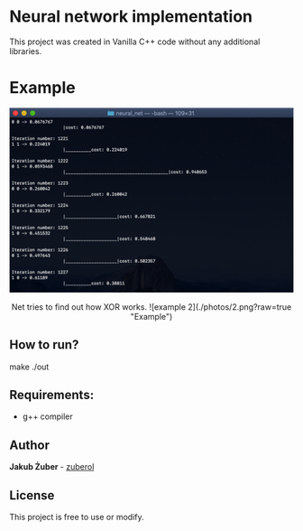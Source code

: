 # Neural network implementation
This project was created in Vanilla C++ code without any additional libraries.

# Example
![example 1](./photos/1.png?raw=true "Example")
<p style="text-align: center;"> Net tries to find out how XOR works.
![example 2](./photos/2.png?raw=true "Example")

## How to run?
make
./out

## Requirements:
* g++ compiler

## Author
**Jakub Żuber** - [zuberol](https://github.com/zuberol)

## License
This project is free to use or modify.
